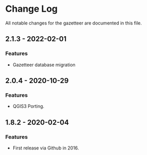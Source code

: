 # Change Log

All notable changes for the gazetteer are documented in this file.

## 2.1.3 - 2022-02-01
### Features
- Gazetteer database migration

## 2.0.4 - 2020-10-29
### Features
- QGIS3 Porting.

## 1.8.2 - 2020-02-04
### Features
- First release via Github in 2016.
